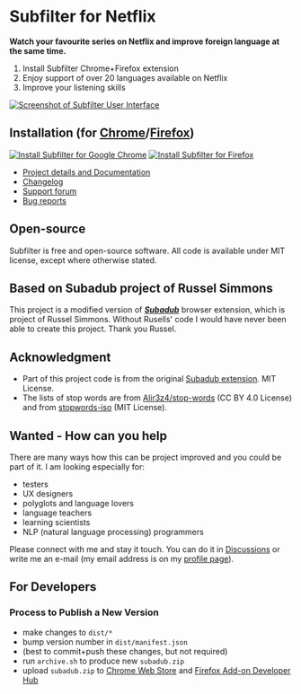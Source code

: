 # Subfilter for Netflix

**Watch your favourite series on Netflix and improve foreign language at the same time.**

1. Install Subfilter Chrome+Firefox extension
2. Enjoy support of over 20 languages available on Netflix
3. Improve your listening skills


<a href="https://raw.githubusercontent.com/met/subfilter/master/img/subfilter-ui.png"><img src="https://github.com/met/subfilter/raw/master/img/subfilter-ui-small.png" alt="Screenshot of Subfilter User Interface"></a>


## Installation (for <a href="https://chrome.google.com/webstore/detail/subfilter-for-netflix/knglefkdmonaaodmfkipllpnjhoaelmn">Chrome</a>/<a href="https://addons.mozilla.org/cs/firefox/addon/subfilter/">Firefox</a>)

<a href="https://chrome.google.com/webstore/detail/subfilter-for-netflix/knglefkdmonaaodmfkipllpnjhoaelmn"><img src="https://user-images.githubusercontent.com/59498/105509797-2e9d2100-5cce-11eb-8f9c-937d3a0c4f44.png" alt="Install Subfilter for Google Chrome" title="Install Subfilter for Firefox"></a>  <a href="https://addons.mozilla.org/cs/firefox/addon/subfilter/"><img src="https://user-images.githubusercontent.com/59498/105511058-c3ece500-5ccf-11eb-9468-d33eb49e05ab.png" alt="Install Subfilter for Firefox" title="Install Subfilter for Firefox"></a>

- [Project details and Documentation](https://github.com/met/subfilter/wiki)
- [Changelog](https://github.com/met/subfilter/wiki/Changelog)
- [Support forum](https://github.com/met/subfilter/discussions)
- [Bug reports](https://github.com/met/subfilter/issues)

## Open-source

Subfilter is free and open-source software. 
All code is available under MIT license, except where otherwise stated.

## Based on Subadub project of Russel Simmons

This project is a modified version of ***[Subadub](https://github.com/rsimmons/subadub)*** browser extension, which is project of Russel Simmons. Without Rusells' code I would have never been able to create this project. Thank you Russel.

## Acknowledgment

- Part of this project code is from the original [Subadub extension](https://github.com/rsimmons/subadub). MIT License.
- The lists of stop words are from [Alir3z4/stop-words](https://github.com/Alir3z4/stop-words) (CC BY 4.0 License) and from [stopwords-iso](https://github.com/stopwords-iso/stopwords-iso) (MIT License).


## Wanted - How can you help
There are many ways how this can be project improved and you could be part of it. I am looking especially for:

- testers
- UX designers
- polyglots and language lovers
- language teachers
- learning scientists
- NLP (natural language processing) programmers

Please connect with me and stay it touch. You can do it in [Discussions](https://github.com/met/subfilter/discussions) or write me an e-mail (my email address is on my [profile page](https://github.com/met)).

## For Developers

### Process to Publish a New Version

- make changes to `dist/*`
- bump version number in `dist/manifest.json`
- (best to commit+push these changes, but not required)
- run `archive.sh` to produce new `subadub.zip`
- upload `subadub.zip` to [Chrome Web Store](https://chrome.google.com/webstore/developer/dashboard) and [Firefox Add-on Developer Hub](https://addons.mozilla.org/en-US/developers/)
